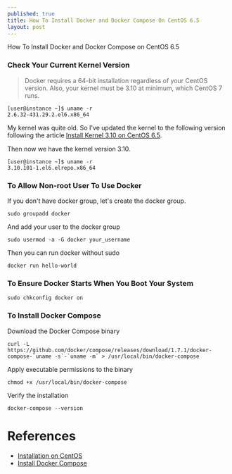 ```yaml
---
published: true
title: How To Install Docker and Docker Compose On CentOS 6.5
layout: post
---
```

How To Install Docker and Docker Compose on CentOS 6.5

### Check Your Current Kernel Version
> Docker requires a 64-bit installation regardless of your CentOS version. Also, your kernel must be 3.10 at minimum, which CentOS 7 runs.

```
[user@instance ~]$ uname -r
2.6.32-431.29.2.el6.x86_64
```

My kernel was quite old. So I've updated the kernel to the following version following the article [Install Kernel 3.10 on CentOS 6.5](http://bicofino.io/2014/10/25/install-kernel-3-dot-10-on-centos-6-dot-5/).

Then now we have the kernel version 3.10.

```
[user@instance ~]$ uname -r
3.10.101-1.el6.elrepo.x86_64
```

### To Allow Non-root User To Use Docker

If you don't have docker group, let's create the docker group.

```
sudo groupadd docker
```

And add your user to the docker group

```
sudo usermod -a -G docker your_username
```

Then you can run docker without sudo

```
docker run hello-world
```

### To Ensure Docker Starts When You Boot Your System

```
sudo chkconfig docker on
```

### To Install Docker Compose

Download the Docker Compose binary

```
curl -L https://github.com/docker/compose/releases/download/1.7.1/docker-compose-`uname -s`-`uname -m` > /usr/local/bin/docker-compose
```

Apply executable permissions to the binary

```
chmod +x /usr/local/bin/docker-compose
```

Verify the installation

```
docker-compose --version
```

# References
- [Installation on CentOS](https://docs.docker.com/engine/installation/linux/centos/)
- [Install Docker Compose](https://docs.docker.com/compose/install/)